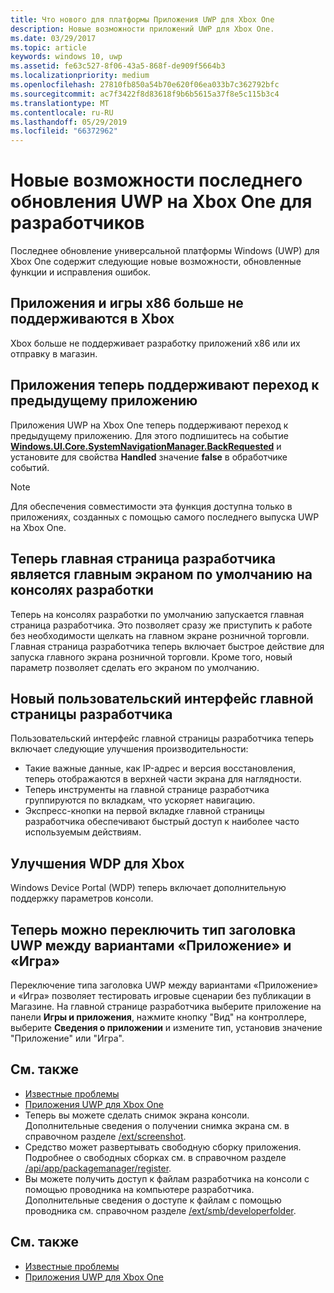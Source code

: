 ```yaml
---
title: Что нового для платформы Приложения UWP для Xbox One
description: Новые возможности приложений UWP для Xbox One.
ms.date: 03/29/2017
ms.topic: article
keywords: windows 10, uwp
ms.assetid: fe63c527-8f06-43a5-868f-de909f5664b3
ms.localizationpriority: medium
ms.openlocfilehash: 27810fb850a54b70e620f06ea033b7c362792bfc
ms.sourcegitcommit: ac7f3422f8d83618f9b6b5615a37f8e5c115b3c4
ms.translationtype: MT
ms.contentlocale: ru-RU
ms.lasthandoff: 05/29/2019
ms.locfileid: "66372962"
---
```

# <a name="whats-new-for-developers-in-the-latest-update-of-uwp-on-xbox-one"></a>Новые возможности последнего обновления UWP на Xbox One для разработчиков

Последнее обновление универсальной платформы Windows (UWP) для Xbox One содержит следующие новые возможности, обновленные функции и исправления ошибок.

## <a name="x86-apps-and-games-are-no-longer-supported-on-xbox"></a>Приложения и игры x86 больше не поддерживаются в Xbox  
Xbox больше не поддерживает разработку приложений x86 или их отправку в магазин.

## <a name="apps-can-now-support-navigating-back-to-the-previous-app"></a>Приложения теперь поддерживают переход к предыдущему приложению 
Приложения UWP на Xbox One теперь поддерживают переход к предыдущему приложению. Для этого подпишитесь на событие [**Windows.UI.Core.SystemNavigationManager.BackRequested**](https://docs.microsoft.com/uwp/api/Windows.UI.Core.SystemNavigationManager) и установите для свойства **Handled** значение **false** в обработчике событий.

> [!NOTE]
> Для обеспечения совместимости эта функция доступна только в приложениях, созданных с помощью самого последнего выпуска UWP на Xbox One. 

## <a name="dev-home-is-now-the-default-home-experience-on-development-consoles"></a>Теперь главная страница разработчика является главным экраном по умолчанию на консолях разработки
Теперь на консолях разработки по умолчанию запускается главная страница разработчика. Это позволяет сразу же приступить к работе без необходимости щелкать на главном экране розничной торговли. Главная страница разработчика теперь включает быстрое действие для запуска главного экрана розничной торговли. Кроме того, новый параметр позволяет сделать его экраном по умолчанию. 

## <a name="new-dev-home-user-interface"></a>Новый пользовательский интерфейс главной страницы разработчика
Пользовательский интерфейс главной страницы разработчика теперь включает следующие улучшения производительности:
 - Такие важные данные, как IP-адрес и версия восстановления, теперь отображаются в верхней части экрана для наглядности. 
 - Теперь инструменты на главной странице разработчика группируются по вкладкам, что ускоряет навигацию.
 - Экспресс-кнопки на первой вкладке главной страницы разработчика обеспечивают быстрый доступ к наиболее часто используемым действиям. 

## <a name="wdp-for-xbox-enhancements"></a>Улучшения WDP для Xbox
Windows Device Portal (WDP) теперь включает дополнительную поддержку параметров консоли. 

## <a name="you-can-now-switch-the-type-of-your-uwp-title-between-app-and-game"></a>Теперь можно переключить тип заголовка UWP между вариантами «Приложение» и «Игра»
Переключение типа заголовка UWP между вариантами «Приложение» и «Игра» позволяет тестировать игровые сценарии без публикации в Магазине. На главной странице разработчика выберите приложение на панели **Игры и приложения**, нажмите кнопку "Вид" на контроллере, выберите **Сведения о приложении** и измените тип, установив значение "Приложение" или "Игра".

## <a name="see-also"></a>См. также
- [Известные проблемы](known-issues.md)
- [Приложения UWP для Xbox One](index.md)
 - Теперь вы можете сделать снимок экрана консоли. Дополнительные сведения о получении снимка экрана см. в справочном разделе [/ext/screenshot](wdp-media-capture-api.md).
 - Средство может развертывать свободную сборку приложения. Подробнее о свободных сборках см. в справочном разделе [/api/app/packagemanager/register](wdp-loose-folder-register-api.md).
 - Вы можете получить доступ к файлам разработчика на консоли с помощью проводника на компьютере разработчика. Дополнительные сведения о доступе к файлам с помощью проводника см. справочном разделе [/ext/smb/developerfolder](wdp-smb-api.md).

## <a name="see-also"></a>См. также
- [Известные проблемы](known-issues.md)
- [Приложения UWP для Xbox One](index.md)
